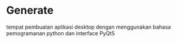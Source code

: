 # Generate
tempat pembuatan aplikasi desktop dengan menggunakan bahasa pemogramanan python dan interface PyQt5
